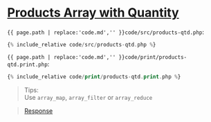 # [Products Array with Quantity](code.zip)

`{{ page.path | replace:'code.md','' }}code/src/products-qtd.php`:

```php
{% include_relative code/src/products-qtd.php %}
```

`{{ page.path | replace:'code.md','' }}code/print/products-qtd.print.php`:

```php
{% include_relative code/print/products-qtd.print.php %}
```

> Tips:<br>
> Use `array_map`, `array_filter` or `array_reduce`

> [Response](response/src/products.php)

